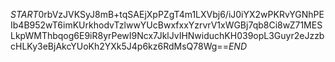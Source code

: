 $START$0rbVzJVKSyJ8mB+tqSAEjXpPZgT4m1LXVbj6/iJ0iYX2wPKRvYGNhPEIb4B952wT6imKUrkhodvTzlwwYUcBwxfxxYzrvrV1xWGBj7qb8Ci8wZ71MESLkpWMThbqog6E9iR8yrPewI9Ncx7JklJvIHNwiduchKH039opL3Guyr2eJzzbcHLKy3eBjAkcYUoKh2YXk5J4p6kz6RdMsQ78Wg==$END$